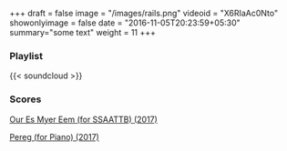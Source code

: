 +++ 
draft = false
image = "/images/rails.png"
videoid = "X6RIaAc0Nto"
showonlyimage = false
date = "2016-11-05T20:23:59+05:30"
summary="some text"
weight = 11
+++


### Playlist

{{< soundcloud >}}

### Scores 

[Our Es Myer Eem (for SSAATTB) (2017)](/pdfs/our_es_myer_eem.pdf)

[Pereg (for Piano) (2017)](/pdfs/pereg.pdf)


<!--[Probability and Applications to Finance](/pdfs/probability.pdf)-->
